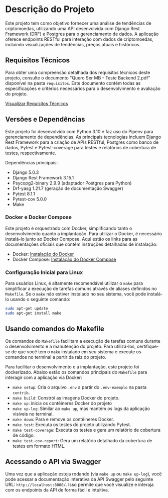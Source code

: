 # Descrição do Projeto

Este projeto tem como objetivo fornecer uma análise de tendências de criptomoedas, utilizando uma API desenvolvida com Django Rest Framework (DRF) e Postgres para o gerenciamento de dados.
A aplicação oferece endpoints RESTful para interação com dados de criptomoedas, incluindo visualizações de tendências, preços atuais e históricos.

## Requisitos Técnicos

Para obter uma compreensão detalhada dos requisitos técnicos deste projeto, consulte o documento "Quero Ser MB - Teste Backend 2.pdf" disponível na pasta `requisitos`. Este documento contém todas as especificações e critérios necessários para o desenvolvimento e avaliação do projeto.

[Visualizar Requisitos Técnicos](requisitos/Quero%20Ser%20MB%20-%20Teste%20Backend%202.pdf)


## Versões e Dependências

Este projeto foi desenvolvido com Python 3.10 e faz uso do Pipenv para gerenciamento de dependências. As principais tecnologias incluem Django Rest Framework para a criação de APIs RESTful, Postgres como banco de dados, Pytest e Pytest-coverage para testes e relatórios de cobertura de testes, respectivamente.

Dependências principais:
- Django 5.0.3
- Django Rest Framework 3.15.1
- Psycopg2-binary 2.9.9 (adaptador Postgres para Python)
- Drf-yasg 1.21.7 (geração de documentação Swagger)
- Pytest 8.1.1
- Pytest-cov 5.0.0
- Make

### Docker e Docker Compose

Este projeto é orquestrado com Docker, simplificando tanto o desenvolvimento quanto a implantação. Para utilizar o Docker, é necessário instalá-lo junto ao Docker Compose. Aqui estão os links para as documentações oficiais que contêm instruções detalhadas de instalação:

- Docker: [Instalação do Docker](https://docs.docker.com/engine/install/)
- Docker Compose: [Instalação do Docker Compose](https://docs.docker.com/compose/install/)

### Configuração Inicial para Linux

Para usuários Linux, é altamente recomendável utilizar o `make` para simplificar a execução de tarefas comuns através de aliases definidos no `Makefile`. Se o `make` não estiver instalado no seu sistema, você pode instalá-lo usando o seguinte comando:

```bash
sudo apt-get update
sudo apt-get install make
```
## Usando comandos do Makefile

Os comandos do `Makefile` facilitam a execução de tarefas comuns durante o desenvolvimento e a manutenção do projeto. Para utilizá-los, certifique-se de que você tem o `make` instalado em seu sistema e execute os comandos no terminal a partir da raiz do projeto.

Para facilitar o desenvolvimento e a implantação, este projeto foi dockerizado. Abaixo estão os comandos principais do `Makefile` para interagir com a aplicação via Docker:

- `make setup`: Cria o arquivo `.env` a partir do `.env-exemplo` na pasta `contrib`.
- `make build`: Constrói as imagens Docker do projeto.
- `make up`: inicia os contêineres Docker do projeto
- `make up-log`: Similar ao `make up`, mas mantém os logs da aplicação visíveis no terminal.
- `make down`: Para e remove os contêineres Docker.
- `make test`: Executa os testes do projeto utilizando Pytest.
- `make test-coverage`: Executa os testes e gera um relatório de cobertura de código.
- `make test-cov-report`: Gera um relatório detalhado da cobertura de testes em formato HTML.



## Acessando o API via Swagger

Uma vez que a aplicação esteja rodando (via `make up` ou `make up-log`), você pode acessar a documentação interativa da API Swagger pelo seguinte URL: `http://localhost:8000/`.
Isso permite que você visualize e interaja com os endpoints da API de forma fácil e intuitiva.
